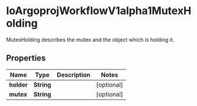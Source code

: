 

# IoArgoprojWorkflowV1alpha1MutexHolding

MutexHolding describes the mutex and the object which is holding it.

## Properties

Name | Type | Description | Notes
------------ | ------------- | ------------- | -------------
**holder** | **String** |  |  [optional]
**mutex** | **String** |  |  [optional]



